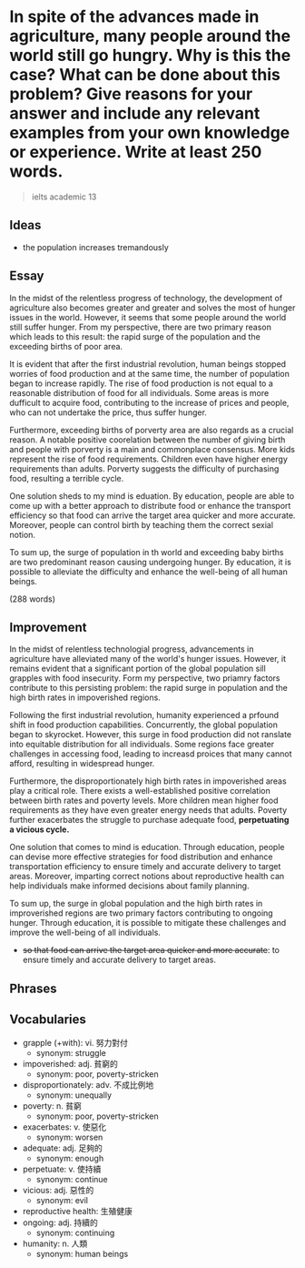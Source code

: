 # In spite of the advances made in agriculture, many people around the world still go hungry. Why is this the case? What can be done about this problem? Give reasons for your answer and include any relevant examples from your own knowledge or experience. Write at least 250 words.

> ielts academic 13

## Ideas

- the population increases tremandously

## Essay

In the midst of the relentless progress of technology, the development of agriculture also becomes greater and greater and solves the most of hunger issues in the world. However, it seems that some people around the world still suffer hunger. From my perspective, there are two primary reason which leads to this result: the rapid surge of the population and the exceeding births of poor area.

It is evident that after the first industrial revolution, human beings stopped worries of food production and at the same time, the number of population began to increase rapidly. The rise of food production is not equal to a reasonable distribution of food for all individuals. Some areas is more dufficult to acquire food, contributing to the increase of prices and people, who can not undertake the price, thus suffer hunger.

Furthermore, exceeding births of porverty area are also regards as a crucial reason. A notable positive coorelation between the number of giving birth and people with porverty is a main and commonplace consensus. More kids represent the rise of food requirements. Children even have higher energy requirements than adults. Porverty suggests the difficulty of purchasing food, resulting a terrible cycle.

One solution sheds to my mind is eduation. By education, people are able to come up with a better approach to distribute food or enhance the transport efficiency so that food can arrive the target area quicker and more accurate. Moreover, people can control birth by teaching them the correct sexial notion.

To sum up, the surge of population in th world and exceeding baby births are two predominant reason causing undergoing hunger. By education, it is possible to alleviate the difficulty and enhance the well-being of all human beings.

(288 words)

## Improvement

In the midst of relentless technologial progress, advancements in agriculture have alleviated many of the world's hunger issues. However, it remains evident that a significant portion of the global population sill grapples with food insecurity. Form my perspective, two priamry factors contribute to this persisting problem: the rapid surge in population and the high birth rates in impoverished regions.

Following the first industrial revolution, humanity experienced a prfound shift in food production capabilities. Concurrently, the global population began to skyrocket. However, this surge in food production did not ranslate into equitable distribution for all individuals. Some regions face greater challenges in accessing food, leading to increasd proices that many cannot afford, resulting in widespread hunger.

Furthermore, the disproportionately high birth rates in impoverished areas play a critical role. There exists a well-established positive correlation between birth rates and poverty levels. More children mean higher food requirements as they have even greater energy needs that adults. Poverty further exacerbates the struggle to purchase adequate food, **perpetuating a vicious cycle.**

One solution that comes to mind is education. Through education, people can devise more effective strategies for food distribution and enhance transportation efficiency to ensure timely and accurate delivery to target areas. Moreover, imparting correct notions about reproductive health can help individuals make informed decisions about family planning.

To sum up, the surge in global population and the high birth rates in improverished regions are two primary factors contributing to ongoing hunger. Through education, it is possible to mitigate these challenges and improve the well-being of all individuals.

- ~~so that food can arrive the target area quicker and more accurate~~: to ensure timely and accurate delivery to target areas.

## Phrases

## Vocabularies

- grapple (+with): vi. 努力對付
  - synonym: struggle
- impoverished: adj. 貧窮的
  - synonym: poor, poverty-stricken
- disproportionately: adv. 不成比例地
  - synonym: unequally
- poverty: n. 貧窮
  - synonym: poor, poverty-stricken
- exacerbates: v. 使惡化
  - synonym: worsen
- adequate: adj. 足夠的
  - synonym: enough
- perpetuate: v. 使持續
  - synonym: continue
- vicious: adj. 惡性的
  - synonym: evil
- reproductive health: 生殖健康
- ongoing: adj. 持續的
  - synonym: continuing
- humanity: n. 人類
  - synonym: human beings